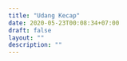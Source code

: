 ```yaml
---
title: "Udang Kecap"
date: 2020-05-23T00:08:34+07:00
draft: false
layout: ""
description: ""
---
```



